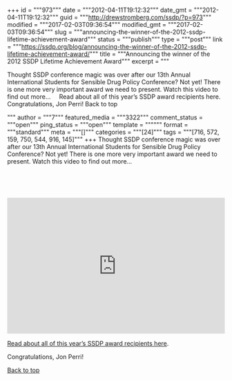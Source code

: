 +++
id = """973"""
date = """2012-04-11T19:12:32"""
date_gmt = """2012-04-11T19:12:32"""
guid = """http://drewstromberg.com/ssdp/?p=973"""
modified = """2017-02-03T09:36:54"""
modified_gmt = """2017-02-03T09:36:54"""
slug = """announcing-the-winner-of-the-2012-ssdp-lifetime-achievement-award"""
status = """publish"""
type = """post"""
link = """https://ssdp.org/blog/announcing-the-winner-of-the-2012-ssdp-lifetime-achievement-award/"""
title = """Announcing the winner of the 2012 SSDP Lifetime Achievement Award"""
excerpt = """<p>Thought SSDP conference magic was over after our 13th Annual International Students for Sensible Drug Policy Conference? Not yet! There is one more very important award we need to present. Watch this video to find out more&#8230; &nbsp; &nbsp; Read about all of this year&#8217;s SSDP award recipients here. Congratulations, Jon Perri! Back to top</p>
"""
author = """7"""
featured_media = """3322"""
comment_status = """open"""
ping_status = """open"""
template = """"""
format = """standard"""
meta = """[]"""
categories = """[24]"""
tags = """[716, 572, 159, 750, 544, 916, 145]"""
+++
Thought SSDP conference magic was over after our 13th Annual International Students for Sensible Drug Policy Conference? Not yet! There is one more very important award we need to present. Watch this video to find out more&#8230;



&nbsp;



&nbsp;



<iframe width="100%" height="315" frameborder="0" src="http://www.youtube.com/embed/b7MHw42WzGk"></iframe>



<a href="news/blog/recognizing-excellence">Read about all of this year&#8217;s SSDP award recipients here</a>.



Congratulations, Jon Perri!



<a title="Back to Top" href="/news/blog/announcing-the-winner-of-the-2012-ssdp-lifetime-achievement-award#top">Back to top</a>
